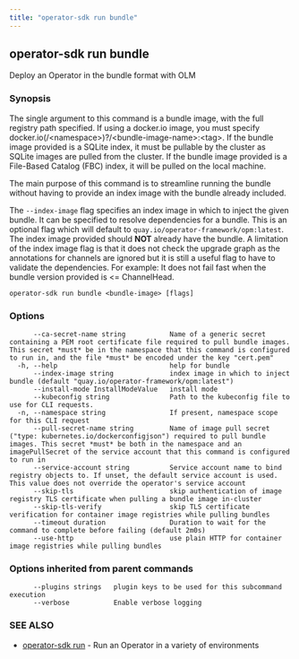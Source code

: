 ```yaml
---
title: "operator-sdk run bundle"
---
```

## operator-sdk run bundle

Deploy an Operator in the bundle format with OLM

### Synopsis

The single argument to this command is a bundle image, with the full registry path specified.
If using a docker.io image, you must specify docker.io(/&lt;namespace&gt;)?/&lt;bundle-image-name&gt;:&lt;tag&gt;.
If the bundle image provided is a SQLite index, it must be pullable by the cluster as SQLite images are pulled from the cluster.
If the bundle image provided is a File-Based Catalog (FBC) index, it will be pulled on the local machine.

The main purpose of this command is to streamline running the bundle without having to provide an index image with the bundle already included.

The `--index-image` flag specifies an index image in which to inject the given bundle. It can be specified to resolve dependencies for a bundle. 
This is an optional flag which will default to `quay.io/operator-framework/opm:latest`.
The index image provided should **NOT** already have the bundle. A limitation of the index image flag is that it does not check the upgrade graph
as the annotations for channels are ignored but it is still a useful flag to have to validate the dependencies. 
For example: It does not fail fast when the bundle version provided is &lt;= ChannelHead.


```
operator-sdk run bundle <bundle-image> [flags]
```

### Options

```
      --ca-secret-name string           Name of a generic secret containing a PEM root certificate file required to pull bundle images. This secret *must* be in the namespace that this command is configured to run in, and the file *must* be encoded under the key "cert.pem"
  -h, --help                            help for bundle
      --index-image string              index image in which to inject bundle (default "quay.io/operator-framework/opm:latest")
      --install-mode InstallModeValue   install mode
      --kubeconfig string               Path to the kubeconfig file to use for CLI requests.
  -n, --namespace string                If present, namespace scope for this CLI request
      --pull-secret-name string         Name of image pull secret ("type: kubernetes.io/dockerconfigjson") required to pull bundle images. This secret *must* be both in the namespace and an imagePullSecret of the service account that this command is configured to run in
      --service-account string          Service account name to bind registry objects to. If unset, the default service account is used. This value does not override the operator's service account
      --skip-tls                        skip authentication of image registry TLS certificate when pulling a bundle image in-cluster
      --skip-tls-verify                 skip TLS certificate verification for container image registries while pulling bundles
      --timeout duration                Duration to wait for the command to complete before failing (default 2m0s)
      --use-http                        use plain HTTP for container image registries while pulling bundles
```

### Options inherited from parent commands

```
      --plugins strings   plugin keys to be used for this subcommand execution
      --verbose           Enable verbose logging
```

### SEE ALSO

* [operator-sdk run](../operator-sdk_run)	 - Run an Operator in a variety of environments

